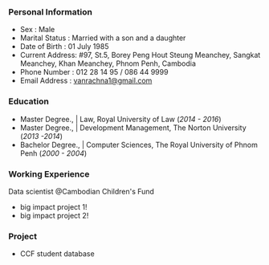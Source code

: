 ### Personal Information
- Sex		: Male
- Marital Status	: Married with a son and a daughter
- Date of Birth	: 01 July 1985
- Current Address: #97, St.5, Borey Peng Hout Steung Meanchey, Sangkat Meanchey, Khan Meanchey, Phnom Penh, Cambodia
- Phone Number 	: 012 28 14 95 / 086 44 9999
- Email Address	: vanrachna1@gmail.com

### Education
- Master Degree., | Law, Royal University of Law (_2014 - 2016_)								       		
- Master Degree., | Development Management, The Norton University (_2013 -2014_)	 			        		
- Bachelor Degree., | Computer Sciences, The Royal University of Phnom Penh (_2000 - 2004_)

### Working Experience
Data scientist @Cambodian Children's Fund
- big impact project 1!
- big impact project 2!

### Project
- CCF student database
